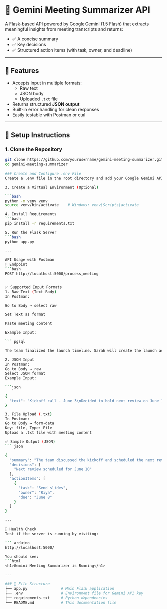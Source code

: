 # 📝 Gemini Meeting Summarizer API

A Flask-based API powered by Google Gemini (1.5 Flash) that extracts meaningful insights from meeting transcripts and returns:

- ✅ A concise summary
- ✅ Key decisions
- ✅ Structured action items (with task, owner, and deadline)

---

## 🚀 Features

- Accepts input in multiple formats:
  - Raw text
  - JSON body
  - Uploaded `.txt` file
- Returns structured **JSON output**
- Built-in error handling for clean responses
- Easily testable with Postman or curl

---

## 🔧 Setup Instructions

### 1. Clone the Repository

```bash
git clone https://github.com/yourusername/gemini-meeting-summarizer.git
cd gemini-meeting-summarizer
 
### Create and Configure .env File
Create a .env file in the root directory and add your Google Gemini API Key:

3. Create a Virtual Environment (Optional)

```bash
python -m venv venv
source venv/bin/activate    # Windows: venv\Scripts\activate

4. Install Requirements
```bash
pip install -r requirements.txt

5. Run the Flask Server
```bash
python app.py

---

API Usage with Postman
🔗 Endpoint
```bash
POST http://localhost:5000/process_meeting


✅ Supported Input Formats
1. Raw Text (Text Body)
In Postman:

Go to Body → select raw

Set Text as format

Paste meeting content

Example Input:

``` pgsql

The team finalized the launch timeline. Sarah will create the launch assets by July 5.

2. JSON Input
In Postman:
Go to Body → raw
Select JSON format
Example Input:

```json

{
  "text": "Kickoff call - June 3\nDecided to hold next review on June 10\nRiya to send slides by June 8"
}

3. File Upload (.txt)
In Postman:
Go to Body → form-data
Key: file, Type: File
Upload a .txt file with meeting content

✅ Sample Output (JSON)
``` json

{
  "summary": "The team discussed the kickoff and scheduled the next review meeting. Riya is responsible for sending the slides before the deadline.",
  "decisions": [
    "Next review scheduled for June 10"
  ],
  "actionItems": [
    {
      "task": "Send slides",
      "owner": "Riya",
      "due": "June 8"
    }
  ]
}

---

🧪 Health Check
Test if the server is running by visiting:

``` arduino
http://localhost:5000/

You should see:
```html
<h1>Gemini Meeting Summarizer is Running</h1>

---

### 📁 File Structure
├── app.py               # Main Flask application
├── .env                 # Environment file for Gemini API key
├── requirements.txt     # Python dependencies
└── README.md            # This documentation file
